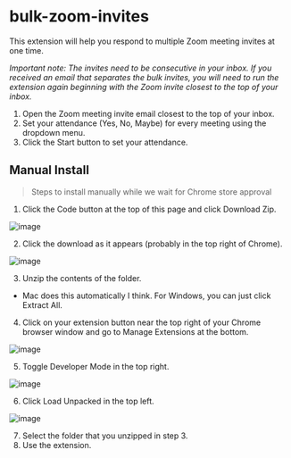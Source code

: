 # bulk-zoom-invites

This extension will help you respond to multiple Zoom meeting invites at one time.

_Important note: The invites need to be consecutive in your inbox. If you received an email that separates the bulk invites, you will need to run the extension again beginning with the Zoom invite closest to the top of your inbox._

1. Open the Zoom meeting invite email closest to the top of your inbox.
2. Set your attendance (Yes, No, Maybe) for every meeting using the dropdown menu.
3. Click the Start button to set your attendance.

## Manual Install
> Steps to install manually while we wait for Chrome store approval

1. Click the Code button at the top of this page and click Download Zip.

![image](https://github.com/cjhenry10/bulk-zoom-invites/assets/87096729/a84f7337-7aa3-4fd4-948c-7926b0cf5ec3)

2. Click the download as it appears (probably in the top right of Chrome).

![image](https://github.com/cjhenry10/bulk-zoom-invites/assets/87096729/5515416c-a676-40d9-a2e5-22e40e8ae234)

3. Unzip the contents of the folder.
- Mac does this automatically I think. For Windows, you can just click Extract All.
4. Click on your extension button near the top right of your Chrome browser window and go to Manage Extensions at the bottom.

![image](https://github.com/cjhenry10/bulk-zoom-invites/assets/87096729/d1399667-3c44-48fb-ba0d-5648dfe2d2a2)

5. Toggle Developer Mode in the top right.

![image](https://github.com/cjhenry10/bulk-zoom-invites/assets/87096729/af86ae3e-a1e8-4d6d-b153-9713e42bd623)

6. Click Load Unpacked in the top left.

![image](https://github.com/cjhenry10/bulk-zoom-invites/assets/87096729/e9cc0a08-c44a-4659-83c9-69c452f7d0ab)

7. Select the folder that you unzipped in step 3.
8. Use the extension.
